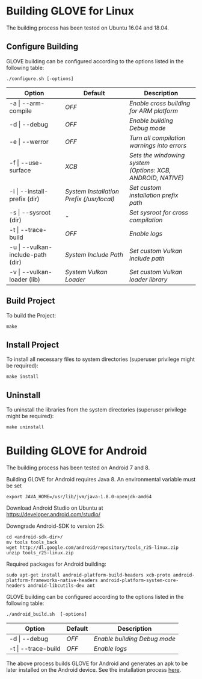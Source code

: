 # Building GLOVE for Linux

The building process has been tested on Ubuntu 16.04 and 18.04.

## Configure Building

GLOVE building can be configured according to the options listed in the following table:

```
./configure.sh [-options]
```

| **Option** | **Default** | **Description** |
| --- | --- | --- |
| -a \| --arm-compile | _OFF_ | _Enable cross building for ARM platform_ |
| -d \| --debug | _OFF_ | _Enable building Debug mode_ |
| -e \| --werror | _OFF_ | _Turn all compilation warnings into errors_ |
| -f \| --use-surface | _XCB_ |  _Sets the windowing system<br>(Options: XCB, ANDROID, NATIVE)_ |
| -i \| --install-prefix (dir) | _System Installation Prefix (/usr/local)_ | _Set custom installation prefix path_ |
| -s \| --sysroot (dir) | _-_ | _Set sysroot for cross compilation_ |
| -t \| --trace-build | _OFF_ | _Enable logs_ |
| -u \| --vulkan-include-path (dir) | _System Include Path_ | _Set custom Vulkan include path_ |
| -v \| --vulkan-loader (lib) | _System Vulkan Loader_ | _Set custom Vulkan loader library_ |


## Build Project

To build the Project:

```
make
```

## Install Project

To install all necessary files to system directories (superuser privilege might be required):

```
make install
```

## Uninstall

To uninstall the libraries from the system directories (superuser privilege might be required):

```
make uninstall
```

# Building GLOVE for Android

The building process has been tested on Android 7 and 8.

Building GLOVE for Android requires Java 8. An environmental variable must be set
```
export JAVA_HOME=/usr/lib/jvm/java-1.8.0-openjdk-amd64
```
Download Android Studio on Ubuntu at https://developer.android.com/studio/

Downgrade Android-SDK to version 25:
```
cd <android-sdk-dir>/
mv tools tools_back
wget http://dl.google.com/android/repository/tools_r25-linux.zip
unzip tools_r25-linux.zip
```
Required packages for Android building:
```
sudo apt-get install android-platform-build-headers xcb-proto android-platform-frameworks-native-headers android-platform-system-core-headers android-libcutils-dev ant
```
GLOVE building can be configured according to the options listed in the following table:

```
./android_build.sh  [-options]
```

| **Option** | **Default** | **Description** |
| --- | --- | --- |
| -d \| --debug | _OFF_ | _Enable building Debug mode_ |
| -t \| --trace-build | _OFF_ | _Enable logs_ |

The above process builds GLOVE for Android and generates an apk to be later installed on the Android device. See the installation process [here](Demos/README_demos.md).
